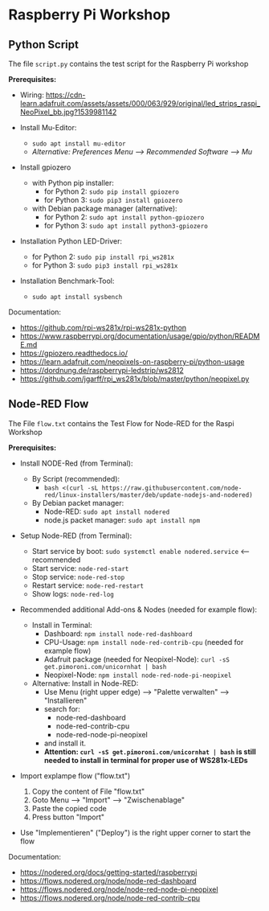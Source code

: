 # Raspberry Pi Workshop

Python Script
-------------

The file `script.py` contains the test script for the Raspberry Pi workshop

**Prerequisites:**
* Wiring:
https://cdn-learn.adafruit.com/assets/assets/000/063/929/original/led_strips_raspi_NeoPixel_bb.jpg?1539981142

* Install Mu-Editor:
  * `sudo apt install mu-editor`
  * *Alternative: Preferences Menu --> Recommended Software --> Mu*
* Install gpiozero 
  * with Python pip installer: 
    * for Python 2: `sudo pip install gpiozero`
    * for Python 3: `sudo pip3 install gpiozero`
  * with Debian package manager (alternative): 
    * for Python 2: `sudo apt install python-gpiozero`
    * for Python 3: `sudo apt install python3-gpiozero`

* Installation Python LED-Driver:
  * for Python 2: `sudo pip install rpi_ws281x`
  * for Python 3: `sudo pip3 install rpi_ws281x`

* Installation Benchmark-Tool:
  * `sudo apt install sysbench`

Documentation:
* https://github.com/rpi-ws281x/rpi-ws281x-python
* https://www.raspberrypi.org/documentation/usage/gpio/python/README.md
* https://gpiozero.readthedocs.io/
* https://learn.adafruit.com/neopixels-on-raspberry-pi/python-usage
* https://dordnung.de/raspberrypi-ledstrip/ws2812
* https://github.com/jgarff/rpi_ws281x/blob/master/python/neopixel.py

Node-RED Flow
-------------

The File `flow.txt` contains the Test Flow for Node-RED for the Raspi Workshop

**Prerequisites:**
* Install NODE-Red (from Terminal): 
  * By Script (recommended): 
    * `bash <(curl -sL https://raw.githubusercontent.com/node-red/linux-installers/master/deb/update-nodejs-and-nodered)`
  * By Debian packet manager:
    * Node-RED: `sudo apt install nodered`
    * node.js packet manager: `sudo apt install npm`
    
* Setup Node-RED (from Terminal):
  * Start service by boot: `sudo systemctl enable nodered.service` <-- recommended
  * Start service: `node-red-start`
  * Stop service: `node-red-stop`
  * Restart service: `node-red-restart`
  * Show logs: `node-red-log`
    
* Recommended additional Add-ons & Nodes (needed for example flow):
  * Install in Terminal:
    * Dashboard: `npm install node-red-dashboard`
    * CPU-Usage: `npm install node-red-contrib-cpu` (needed for example flow)
    * Adafruit package (needed for Neopixel-Node): `curl -sS get.pimoroni.com/unicornhat | bash`
    * Neopixel-Node: `npm install node-red-node-pi-neopixel` 
  * Alternative: Install in Node-RED: 
    * Use Menu (right upper edge) --> "Palette verwalten" --> "Installieren"
    * search for:
      * node-red-dashboard
      * node-red-contrib-cpu
      * node-red-node-pi-neopixel
    * and install it.
    * **Attention: `curl -sS get.pimoroni.com/unicornhat | bash` is still needed to install in terminal for proper use of WS281x-LEDs**

* Import explampe flow ("flow.txt")
  1) Copy the content of File "flow.txt"
  2) Goto Menu --> "Import" --> "Zwischenablage" 
  3) Paste the copied code
  4) Press button "Import"
  
* Use "Implementieren" ("Deploy") is the right upper corner to start the flow




Documentation:
* https://nodered.org/docs/getting-started/raspberrypi
* https://flows.nodered.org/node/node-red-dashboard
* https://flows.nodered.org/node/node-red-node-pi-neopixel
* https://flows.nodered.org/node/node-red-contrib-cpu
